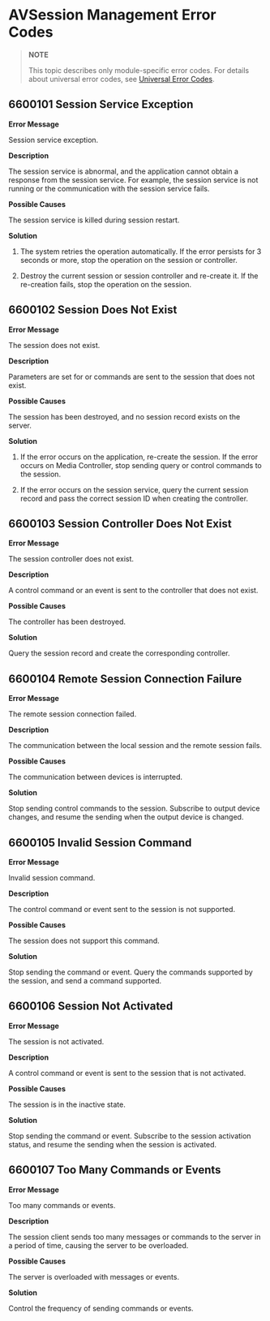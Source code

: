 # AVSession Management Error Codes

> **NOTE**
>
> This topic describes only module-specific error codes. For details about universal error codes, see [Universal Error Codes](../errorcodes/errorcode-universal.md).

## 6600101 Session Service Exception

**Error Message**

Session service exception.

**Description**

The session service is abnormal, and the application cannot obtain a response from the session service. For example, the session service is not running or the communication with the session service fails.

**Possible Causes**

The session service is killed during session restart.

**Solution**

1. The system retries the operation automatically. If the error persists for 3 seconds or more, stop the operation on the session or controller.

2. Destroy the current session or session controller and re-create it. If the re-creation fails, stop the operation on the session.

## 6600102 Session Does Not Exist

**Error Message**

The session does not exist.

**Description**

Parameters are set for or commands are sent to the session that does not exist.

**Possible Causes**

The session has been destroyed, and no session record exists on the server.

**Solution**

1. If the error occurs on the application, re-create the session. If the error occurs on Media Controller, stop sending query or control commands to the session.

2. If the error occurs on the session service, query the current session record and pass the correct session ID when creating the controller.

## 6600103 Session Controller Does Not Exist

**Error Message**

The session controller does not exist.

**Description**

A control command or an event is sent to the controller that does not exist.

**Possible Causes**

The controller has been destroyed.

**Solution**

Query the session record and create the corresponding controller.

## 6600104 Remote Session Connection Failure

**Error Message**

The remote session connection failed.

**Description**

The communication between the local session and the remote session fails.

**Possible Causes**

The communication between devices is interrupted.

**Solution**

Stop sending control commands to the session. Subscribe to output device changes, and resume the sending when the output device is changed.

## 6600105 Invalid Session Command

**Error Message**

Invalid session command.

**Description**

The control command or event sent to the session is not supported.

**Possible Causes**

The session does not support this command.

**Solution**

Stop sending the command or event. Query the commands supported by the session, and send a command supported.

## 6600106 Session Not Activated

**Error Message**

The session is not activated.

**Description**

A control command or event is sent to the session that is not activated.

**Possible Causes**

The session is in the inactive state.

**Solution**

Stop sending the command or event. Subscribe to the session activation status, and resume the sending when the session is activated.

## 6600107 Too Many Commands or Events

**Error Message**

Too many commands or events.

**Description**

The session client sends too many messages or commands to the server in a period of time, causing the server to be overloaded.

**Possible Causes**

The server is overloaded with messages or events.

**Solution**

Control the frequency of sending commands or events.
